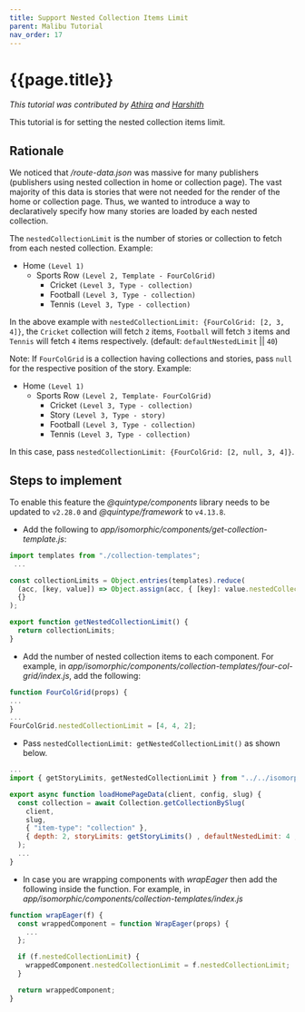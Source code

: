 ```yaml
---
title: Support Nested Collection Items Limit
parent: Malibu Tutorial
nav_order: 17
---
```


# {{page.title}}

*This tutorial was contributed by [Athira](https://twitter.com/AthiraMRaju) and [Harshith](ttps://www.linkedin.com/in/harshith-raj-092ba4176)*

This tutorial is for setting the nested collection items limit.

## Rationale

We noticed that */route-data.json* was massive for many publishers (publishers using nested collection in home or collection page). The vast majority of this data is stories that were not needed for the render of the home or collection page. Thus, we wanted to introduce a way to declaratively specify how many stories are loaded by each nested collection.

The `nestedCollectionLimit` is the number of stories or collection to fetch from each nested collection. Example:
- Home `(Level 1)`
  - Sports Row `(Level 2, Template - FourColGrid)`
    - Cricket `(Level 3, Type - collection)`
    - Football `(Level 3, Type - collection)`
    - Tennis `(Level 3, Type - collection)`

In the above example with `nestedCollectionLimit: {FourColGrid: [2, 3, 4]}`, the `Cricket` collection will fetch `2`  items, `Football` will fetch `3` items and `Tennis` will fetch `4` items respectively. (default: `defaultNestedLimit` || `40`)

Note: If `FourColGrid` is a collection having collections and stories, pass `null` for the respective position of the story.
Example:
- Home `(Level 1)`
  - Sports Row `(Level 2, Template- FourColGrid)`
    - Cricket `(Level 3, Type - collection)`
    - Story `(Level 3, Type - story)`
    - Football `(Level 3, Type - collection)`
    - Tennis `(Level 3, Type - collection)`

In this case, pass `nestedCollectionLimit: {FourColGrid: [2, null, 3, 4]}`.

## Steps to implement

To enable this feature the *@quintype/components* library needs to be updated to `v2.28.0` and *@quintype/framework* to `v4.13.8`.

* Add the following to *app/isomorphic/components/get-collection-template.js*:

```javascript
import templates from "./collection-templates";
 ...

const collectionLimits = Object.entries(templates).reduce(
  (acc, [key, value]) => Object.assign(acc, { [key]: value.nestedCollectionLimit }),
  {}
);

export function getNestedCollectionLimit() {
  return collectionLimits;
}
```
  
* Add the number of nested collection items to each component. For example, in *app/isomorphic/components/collection-templates/four-col-grid/index.js*, add the following:

```javascript
function FourColGrid(props) {
...
}
...
FourColGrid.nestedCollectionLimit = [4, 4, 2];
```

* Pass `nestedCollectionLimit: getNestedCollectionLimit()` as shown below.

```javascript
...
import { getStoryLimits, getNestedCollectionLimit } from "../../isomorphic/components/get-collection-template";

export async function loadHomePageData(client, config, slug) {
  const collection = await Collection.getCollectionBySlug(
    client,
    slug,
    { "item-type": "collection" },
    { depth: 2, storyLimits: getStoryLimits() , defaultNestedLimit: 4 , nestedCollectionLimit: getNestedCollectionLimit()}
  );
  ...
}
``` 

* In case you are wrapping components with *wrapEager* then add the following inside the function. For example, in *app/isomorphic/components/collection-templates/index.js*

```javascript
function wrapEager(f) {
  const wrappedComponent = function WrapEager(props) {
    ...
  };

  if (f.nestedCollectionLimit) {
    wrappedComponent.nestedCollectionLimit = f.nestedCollectionLimit;
  }

  return wrappedComponent;
}
```